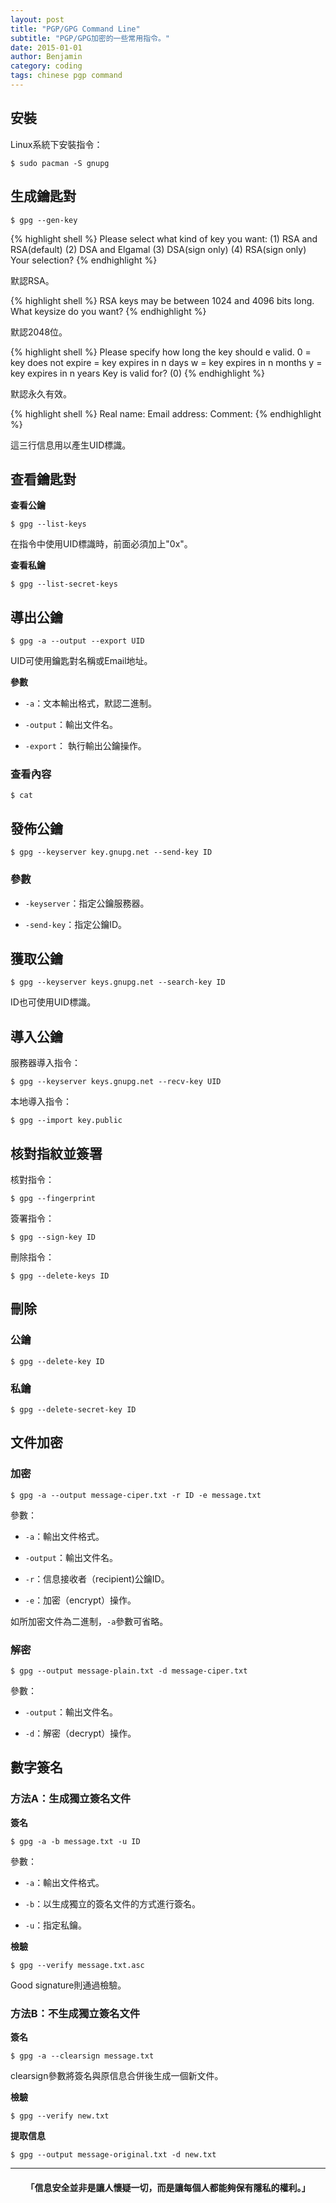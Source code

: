 ```yaml
---
layout: post
title: "PGP/GPG Command Line"
subtitle: "PGP/GPG加密的一些常用指令。"
date: 2015-01-01
author: Benjamin
category: coding
tags: chinese pgp command 
---
```


## 安裝

Linux系統下安裝指令：

`$ sudo pacman -S gnupg`

## 生成鑰匙對

`$ gpg --gen-key`

{% highlight shell %}
Please select what kind of key you want: 
(1) RSA and RSA(default)
(2) DSA and Elgamal
(3) DSA(sign only)
(4) RSA(sign only)
Your selection?
{% endhighlight %}
    
默認RSA。

{% highlight shell %}
RSA keys may be between 1024 and 4096 bits long.
What keysize do you want?
{% endhighlight %}
    
默認2048位。

{% highlight shell %}
Please specify how long the key should e valid.
0 = key does not expire
<n> = key expires in n days
<n> w = key expires in n months
<n> y = key expires in n years
Key is valid for? (0)
{% endhighlight %}
    
默認永久有效。

{% highlight shell %}
Real name: 
Email address: 
Comment: 
{% endhighlight %}
    
這三行信息用以產生UID標識。

## 查看鑰匙對

<i class=""></i><strong> 查看公鑰</strong>

`$ gpg --list-keys`
    
在指令中使用UID標識時，前面必須加上"0x"。

<i class=""></i><strong> 查看私鑰</strong>

`$ gpg --list-secret-keys`

## 導出公鑰

`$ gpg -a --output --export UID`
    
UID可使用鑰匙對名稱或Email地址。

<i class=""></i><strong> 參數</strong>

* `-a`：文本輸出格式，默認二進制。

* `-output`：輸出文件名。

* `-export`： 執行輸出公鑰操作。

### 查看內容

`$ cat`
    
## 發佈公鑰

`$ gpg --keyserver key.gnupg.net --send-key ID`
    
### 參數

* `-keyserver`：指定公鑰服務器。

* `-send-key`：指定公鑰ID。

## 獲取公鑰

`$ gpg --keyserver keys.gnupg.net --search-key ID`
    
ID也可使用UID標識。

## 導入公鑰

服務器導入指令：

`$ gpg --keyserver keys.gnupg.net --recv-key UID`
    
本地導入指令：

`$ gpg --import key.public`
    
## 核對指紋並簽署

核對指令：

`$ gpg --fingerprint`
    
簽署指令：

`$ gpg --sign-key ID`
    
刪除指令：

`$ gpg --delete-keys ID`
    
## 刪除

### 公鑰

`$ gpg --delete-key ID`
    
### 私鑰

`$ gpg --delete-secret-key ID`

## 文件加密

### 加密

`$ gpg -a --output message-ciper.txt -r ID -e message.txt`
    
參數：

* `-a`：輸出文件格式。

* `-output`：輸出文件名。

* `-r`：信息接收者（recipient)公鑰ID。

* `-e`：加密（encrypt）操作。

如所加密文件為二進制，`-a`參數可省略。

### 解密

`$ gpg --output message-plain.txt -d message-ciper.txt`
    
參數：

* `-output`：輸出文件名。

* `-d`：解密（decrypt）操作。

## 數字簽名

### 方法A：生成獨立簽名文件

**簽名**

`$ gpg -a -b message.txt -u ID`
    
參數：

* `-a`：輸出文件格式。

* `-b`：以生成獨立的簽名文件的方式進行簽名。

* `-u`：指定私鑰。

**檢驗**

`$ gpg --verify message.txt.asc`
    
Good signature則通過檢驗。

### 方法B：不生成獨立簽名文件

**簽名**

`$ gpg -a --clearsign message.txt`
    
clearsign參數將簽名與原信息合併後生成一個新文件。

**檢驗**

`$ gpg --verify new.txt`
    
**提取信息**

`$ gpg --output message-original.txt -d new.txt`
    
---

<center>
<h4>「信息安全並非是讓人懷疑一切，而是讓每個人都能夠保有隱私的權利。」</h4>
</center>

<div class="eof"></div>


